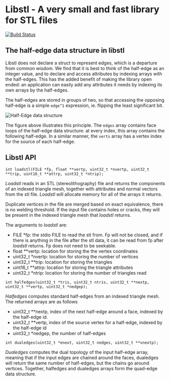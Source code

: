 
# Libstl - A very small and fast library for STL files

[![Build Status](https://travis-ci.org/aki5/libstl.svg?branch=master)](https://travis-ci.org/aki5/libstl)

## The half-edge data structure in libstl

Libstl does not declare a struct to represent edges, which is a departure from common wisdom.
We find that it is best to think of the half-edge as an integer value, and to declare and access
attributes by indexing arrays with the half-edges. This has the added benefit of making the
library open ended: an application can easily add any attributes it needs by indexing its own
arrays by the half-edges.

The half-edges are stored in groups of two, so that accessing the opposing half-edge is
a simple `edge^1` expression, ie. flipping the least significant bit.

![Half-Edge data structure](https://raw.githubusercontent.com/aki5/libstl/master/half-edges.png)

The figure above illustrates this principle. The `edges` array contains face loops of
the half-edge data structure: at every index, this array contains the following half-edge. In
a similar manner, the `verts` array has a vertex index for the source of each half-edge.

## Libstl API

```
int loadstl(FILE *fp, float **vertp, uint32_t *nvertp, uint32_t **trip, uint16_t **attrp, uint32_t *ntrip);
```

_Loadstl_ reads in an STL (stereolithography) file and returns the components of an indexed triangle mesh, together
with attributes and normal vectors from the stl file. _Loadstl_ will allocate memory for all of the arrays it
returns.

Duplicate vertices in the file are merged based on exact equivalence, there is no welding threshold. If the input
file contains holes or cracks, they will be present in the indexed triangle mesh that _loadstl_ returns.

The arguments to _loadstl_ are:
* FILE *fp: the stdio FILE to read the stl from. Fp will not be closed, and if there is anything in the file after the
stl data, it can be read from fp after _loadstl_ returns. Fp does not need to be seekable.
* float **vertp: location for storing the the vertex coordinates
* uint32_t *nvertp: location for storing the number of vertices
* uint32_t **trip: location for storing the triangles
* uint16_t **attrp: location for storing the triangle attributes
* uint32_t *ntrip: location for storing the number of triangles read

```
int halfedges(uint32_t *tris, uint32_t ntris, uint32_t **nextp, uint32_t **vertp, uint32_t *nedgep);
```

_Halfedges_ computes standard half-edges from an indexed triangle mesh. The returned arrays are as follows
* uint32_t **nextp, index of the next half-edge around a face, indexed by the half-edge id.
* uint32_t **vertp, index of the source vertex for a half-edge, indexed by the half-edge id
* uint32_t *nedgep, the number of half-edges

```
int dualedges(uint32_t *enext, uint32_t nedges, uint32_t **vnextp);
```

_Dualedges_ computes the dual topology of the input half-edge array, meaning that if the input edges
are chained around the faces, dualedges will return the same number of half-edges, but the chains go
around vertices. Together, halfedges and dualedges arrays form the quad-edge data structure.


